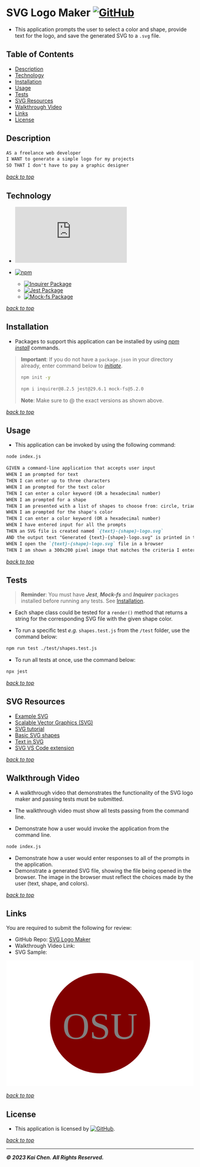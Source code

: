 # SVG Logo Maker [![GitHub](https://img.shields.io/github/license/ronin1702/SVG-Logo-Maker)](./LICENSE)

* This application prompts the user to select a color and shape, provide text for the logo, and save the generated SVG to a `.svg` file.

## Table of Contents

* [Description](#description)
* [Technology](#technology)
* [Installation](#installation)
* [Usage](#usage)
* [Tests](#tests)
* [SVG Resources](#svg-resources)
* [Walkthrough Video](#walkthrough-video)
* [Links](#links)
* [License](#license)

## Description

```md
AS a freelance web developer
I WANT to generate a simple logo for my projects
SO THAT I don't have to pay a graphic designer
```

[*back to top*](#table-of-contents)

## Technology

* [![Node.js](https://img.shields.io/badge/Node.js®-v20.4.0-blue?logo=node.js)](https://nodejs.org/en)

* [![npm](https://img.shields.io/badge/npm-v9.7.2-blue?logo=npm)](https://docs.npmjs.com/cli/v9/)
  * [![Inquirer Package](https://img.shields.io/badge/Inquirer-8.2.5-green?logo=npm)](https://www.npmjs.com/package/inquirer)
  * [![Jest Package](https://img.shields.io/badge/Jest-29.6.1-green?logo=npm)](https://www.npmjs.com/package/jest)
  * [![Mock-fs Package](https://img.shields.io/badge/Mock--fs-5.2.0-green?logo=npm)](https://www.npmjs.com/package/mock-fs)

[*back to top*](#table-of-contents)

## Installation

* Packages to support this application can be installed by using [*npm install*](https://docs.npmjs.com/cli/v9/commands/npm-install) commands.

> **Important**: If you do not have a `package.json` in your directory already, enter command below to [*initiate*](https://docs.npmjs.com/cli/v9/commands/npm-init).
>
>```bash
>npm init -y
>```
>
>```bash
>npm i inquirer@8.2.5 jest@29.6.1 mock-fs@5.2.0
>```
>
> **Note**: Make sure to @ the exact versions as shown above.

[*back to top*](#table-of-contents)

## Usage

* This application can be invoked by using the following command:

```bash
node index.js
```

```md
GIVEN a command-line application that accepts user input
WHEN I am prompted for text
THEN I can enter up to three characters
WHEN I am prompted for the text color
THEN I can enter a color keyword (OR a hexadecimal number)
WHEN I am prompted for a shape
THEN I am presented with a list of shapes to choose from: circle, triangle, and square
WHEN I am prompted for the shape's color
THEN I can enter a color keyword (OR a hexadecimal number)
WHEN I have entered input for all the prompts
THEN an SVG file is created named `{text}-{shape}-logo.svg`
AND the output text "Generated {text}-{shape}-logo.svg" is printed in the command line
WHEN I open the `{text}-{shape}-logo.svg` file in a browser
THEN I am shown a 300x200 pixel image that matches the criteria I entered
```

[*back to top*](#table-of-contents)

## Tests

> **Reminder**: You must have ***Jest***, ***Mock-fs*** and ***Inquirer*** packages installed before running any tests. See [Installation](#installation).

* Each shape class could be tested for a `render()` method that returns a string for the corresponding SVG file with the given shape color.

* To run a specific test *e.g.* `shapes.test.js` from the `/test` folder, use the command below:

```bash
npm run test ./test/shapes.test.js
```

* To run all tests at once, use the command below:

```bash
npx jest
```

[*back to top*](#table-of-contents)

## SVG Resources

* [Example SVG](https://static.fullstack-bootcamp.com/fullstack-ground/module-10/circle.svg)
* [Scalable Vector Graphics (SVG)](https://en.wikipedia.org/wiki/Scalable_Vector_Graphics)
* [SVG tutorial](https://developer.mozilla.org/en-US/docs/Web/SVG/Tutorial)
* [Basic SVG shapes](https://developer.mozilla.org/en-US/docs/Web/SVG/Tutorial/Basic_Shapes)
* [Text in SVG](https://developer.mozilla.org/en-US/docs/Web/SVG/Tutorial/Texts)
* [SVG VS Code extension](https://marketplace.visualstudio.com/items?itemName=jock.svg)

[*back to top*](#table-of-contents)

## Walkthrough Video

* A walkthrough video that demonstrates the functionality of the SVG logo maker and passing tests must be submitted.
  <!-- * [![Walkthrough-Video](./Images/svg-logo-maker.gif)](https://drive.google.com/file/WALKTHROUGH-VIDEO-FOR-SVG-LOGO-MAKER) -->

* The walkthrough video must show all tests passing from the command line.

* Demonstrate how a user would invoke the application from the command line.

```bash
node index.js
```

* Demonstrate how a user would enter responses to all of the prompts in the application.
* Demonstrate a generated SVG file, showing the file being opened in the browser. The image in the browser must reflect the choices made by the user (text, shape, and colors).

[*back to top*](#table-of-contents)

## Links

You are required to submit the following for review:

* GitHub Repo: [SVG Logo Maker](https://github.com/Ronin1702/SVG-Logo-Maker)
* Walkthrough Video Link:
* SVG Sample:

![Grey OSU Text in maroon circle shape](./examples/OSU-Circle-logo.svg)

[*back to top*](#table-of-contents)

## License

* This application is licensed by [![GitHub](https://img.shields.io/github/license/ronin1702/SVG-Logo-Maker)](./LICENSE).

[*back to top*](#table-of-contents)

---
***© 2023 Kai Chen. All Rights Reserved.***
